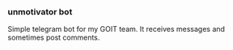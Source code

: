 ### unmotivator bot
Simple telegram bot for my GOIT team. It receives messages and sometimes post comments.